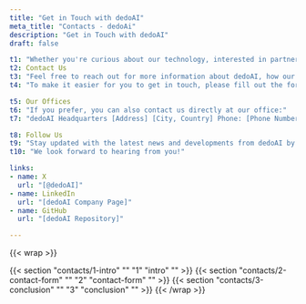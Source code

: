 ```yaml
---
title: "Get in Touch with dedoAI"
meta_title: "Contacts - dedoAi"
description: "Get in Touch with dedoAI"
draft: false

t1: "Whether you're curious about our technology, interested in partnering with us, or simply have questions about the future of data, we're here to answer all your inquiries. Our team is dedicated to fostering open communication and collaboration with our community, potential partners, and anyone interested in the dedoAI project."
t2: Contact Us
t3: "Feel free to reach out for more information about dedoAI, how our platform works, or any other questions you may have. We're always ready to provide the insights you need."
t4: "To make it easier for you to get in touch, please fill out the form below with your details and your inquiry. Our team will get back to you as soon as possible."

t5: Our Offices
t6: "If you prefer, you can also contact us directly at our office:"
t7: "dedoAI Headquarters [Address] [City, Country] Phone: [Phone Number] Email: [General Contact Email]"

t8: Follow Us
t9: "Stay updated with the latest news and developments from dedoAI by following us on our social media channels:"
t10: "We look forward to hearing from you!"

links: 
- name: X
  url: "[@dedoAI]"
- name: LinkedIn
  url: "[dedoAI Company Page]"
- name: GitHub
  url: "[dedoAI Repository]"

---
```

{{< wrap >}}
<!-- Contact Form -->
{{< section "contacts/1-intro" "" "1" "intro" "" >}}
{{< section "contacts/2-contact-form" "" "2" "contact-form" "" >}}
{{< section "contacts/3-conclusion" "" "3" "conclusion" "" >}}
{{< /wrap >}}
